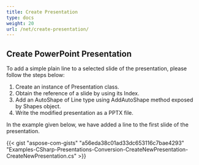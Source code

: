 ```yaml
---
title: Create Presentation
type: docs
weight: 20
url: /net/create-presentation/
---
```


## **Create PowerPoint Presentation**
To add a simple plain line to a selected slide of the presentation, please follow the steps below:

1. Create an instance of Presentation class.
1. Obtain the reference of a slide by using its Index.
1. Add an AutoShape of Line type using AddAutoShape method exposed by Shapes object.
1. Write the modified presentation as a PPTX file.

In the example given below, we have added a line to the first slide of the presentation.

{{< gist "aspose-com-gists" "a56eda38c01ad33dc653116c7bae4293" "Examples-CSharp-Presentations-Conversion-CreateNewPresentation-CreateNewPresentation.cs" >}}
